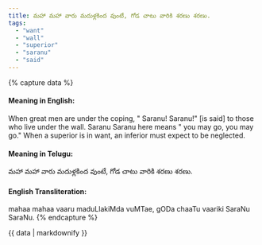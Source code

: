 ```yaml
---
title: మహా మహా వారు మదుళ్లకింద వుంటే, గోడ చాటు వారికి శరణు శరణు.
tags:
  - "want"
  - "wall"
  - "superior"
  - "saranu"
  - "said"
---
```


{% capture data %}
#### Meaning in English:
When great men are under the coping, " Saranu! Saranu!" [is said] to those who live under the wall.
Saranu Saranu here means " you may go, you may go."
When a superior is in want, an inferior must expect to be neglected.

#### Meaning in Telugu:
మహా మహా వారు మదుళ్లకింద వుంటే, గోడ చాటు వారికి శరణు శరణు.

#### English Transliteration:
mahaa mahaa vaaru maduLlakiMda vuMTae, gODa chaaTu vaariki SaraNu SaraNu.
{% endcapture %}

{{ data | markdownify }}

